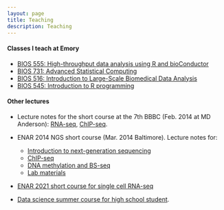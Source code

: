 ```yaml
---
layout: page
title: Teaching
description: Teaching
---
```


#### Classes I teach at Emory 

- [BIOS 555: High-throughput data analysis using R and bioConductor](../teaching/bioc/bioc.html)
- [BIOS 731: Advanced Statistical Computing](../teaching/statcomp/statcomp.html)
- [BIOS 516: Introduction to Large-Scale Biomedical Data Analysis](../teaching/introBDA/introBDA.html)
- [BIOS 545: Introduction to R programming]()


#### Other lectures
- Lecture notes for the short course at the 7th BBBC (Feb. 2014 at MD Anderson): 
[RNA-seq](../teaching/RNAseq_BBBC_2014.pdf), 
[ChIP-seq](../teaching/ChIPseq_BBBC_2014.pdf). 

- ENAR 2014 NGS short course (Mar. 2014 Baltimore). Lecture notes for:
	- [Introduction to next-generation sequencing](../teaching/intro.pdf)
	- [ChIP-seq](../teaching/ChIP-seq_ENAR2014.pdf)
	- [DNA methylation and BS-seq](../teaching/DNAm.pdf)
	- [Lab materials](../teaching/ENAR2014_NGS_lab.zip)

- [ENAR 2021 short course for single cell RNA-seq](../teaching/ENAR2021/scRNAseq.html)

- [Data science summer course for high school student](../DataSummerCamp/learningPlan.html). 
